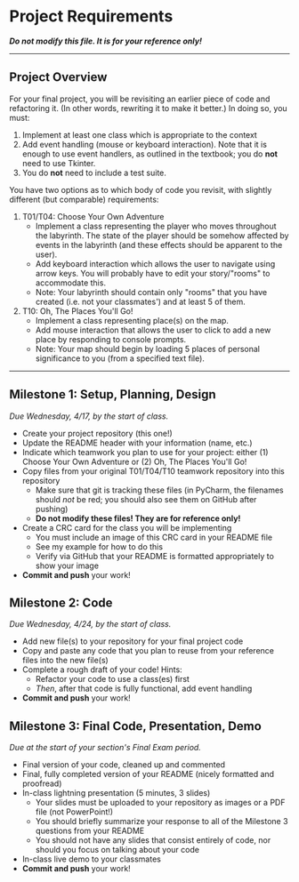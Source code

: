 # Project Requirements
**_Do not modify this file. It is for your reference only!_**

---

## Project Overview

For your final project, you will be revisiting an earlier piece of code and refactoring it. (In other words, rewriting it to make it better.) In doing so, you must:
1. Implement at least one class which is appropriate to the context
2. Add event handling (mouse or keyboard interaction). Note that it is enough to use event handlers, as outlined in the textbook; you do **not** need to use Tkinter.
3. You do **not** need to include a test suite.

You have two options as to which body of code you revisit, with slightly different (but comparable) requirements:
1. T01/T04: Choose Your Own Adventure
    - Implement a class representing the player who moves throughout the labyrinth. The state of the player should be somehow affected by events in the labyrinth (and these effects should be apparent to the user).
    - Add keyboard interaction which allows the user to navigate using arrow keys. You will probably have to edit your story/"rooms" to accommodate this. 
    - Note: Your labyrinth should contain only "rooms" that you have created (i.e. not your classmates') and at least 5 of them.
2. T10: Oh, The Places You'll Go!
    - Implement a class representing place(s) on the map. 
    - Add mouse interaction that allows the user to click to add a new place by responding to console prompts.
    - Note: Your map should begin by loading 5 places of personal significance to you (from a specified text file).

---

## Milestone 1: Setup, Planning, Design
*Due Wednesday, 4/17, by the start of class.*

- Create your project repository (this one!) 
- Update the README header with your information (name, etc.)
- Indicate which teamwork you plan to use for your project: either (1) Choose Your Own Adventure or (2) Oh, The Places You'll Go!
- Copy files from your original T01/T04/T10 teamwork repository into this repository
    - Make sure that git is tracking these files (in PyCharm, the filenames should *not* be red; you should also see them on GitHub after pushing)
    - **Do not modify these files! They are for reference only!**
- Create a CRC card for the class you will be implementing
    - You must include an image of this CRC card in your README file
    - See my example for how to do this
    - Verify via GitHub that your README is formatted appropriately to show your image
- **Commit and push** your work!

## Milestone 2: Code
*Due Wednesday, 4/24, by the start of class.*

- Add new file(s) to your repository for your final project code
- Copy and paste any code that you plan to reuse from your reference files into the new file(s)
- Complete a rough draft of your code! Hints:
    - Refactor your code to use a class(es) first
    - *Then*, after that code is fully functional, add event handling
- **Commit and push** your work!

## Milestone 3: Final Code, Presentation, Demo
*Due at the start of your section's Final Exam period.*

- Final version of your code, cleaned up and commented
- Final, fully completed version of your README (nicely formatted and proofread)
- In-class lightning presentation (5 minutes, 3 slides)
    - Your slides must be uploaded to your repository as images or a PDF file (not PowerPoint!)
    - You should briefly summarize your response to all of the Milestone 3 questions from your README
    - You should not have any slides that consist entirely of code, nor should you focus on talking about your code
- In-class live demo to your classmates
- **Commit and push** your work!